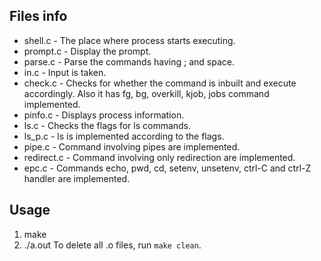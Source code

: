 ## Files info
- shell.c - The place where process starts executing.
- prompt.c - Display the prompt.
- parse.c - Parse the commands having ; and space.
- in.c - Input is taken. 
- check.c - Checks for whether the command is inbuilt and execute accordingly. Also it has fg, bg, overkill, kjob, jobs command implemented.
- pinfo.c - Displays process information.
- ls.c - Checks the flags for ls commands.
- ls_p.c - ls is implemented according to the flags.
- pipe.c - Command involving pipes are implemented.
- redirect.c - Command involving only redirection are implemented.
- epc.c - Commands echo, pwd, cd, setenv, unsetenv, ctrl-C and ctrl-Z handler are implemented.


## Usage
1. make
2. ./a.out
To delete all .o files, run ```make clean```.